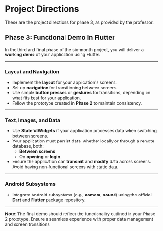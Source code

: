 # Project Directions

These are the project directions for phase 3, as provided by the professor.

## Phase 3: Functional Demo in Flutter

In the third and final phase of the six-month project, you will deliver a **working demo** of your application using Flutter.

---

### Layout and Navigation

- Implement the **layout** for your application's screens.
- Set up **navigation** for transitioning between screens.
- Use simple **button presses** or **gestures** for transitions, depending on what fits best for your application.
- Follow the prototype created in **Phase 2** to maintain consistency.

---

### Text, Images, and Data

- Use **StatefulWidgets** if your application processes data when switching between screens.
- Your application must persist data, whether locally or through a remote database, both:
  - **Between screens**
  - On **opening** or **login**.
- Ensure the application can **transmit** and **modify** data across screens. Avoid having non-functional screens with static data.

---

### Android Subsystems

- Integrate Android subsystems (e.g., **camera**, **sound**) using the official **Dart** and **Flutter** package repository.

---

**Note**: The final demo should reflect the functionality outlined in your Phase 2 prototype. Ensure a seamless experience with proper data management and screen transitions.
